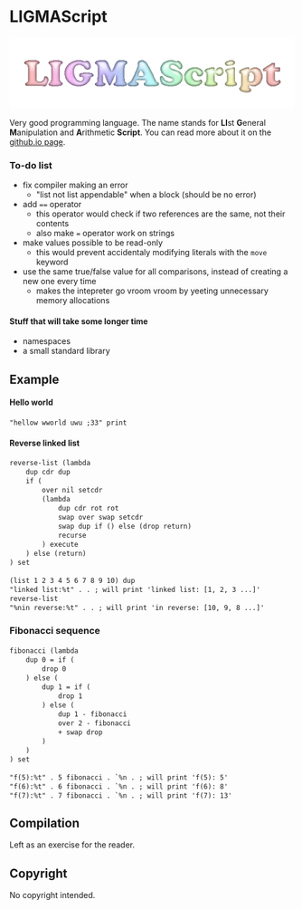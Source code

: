 # LIGMAScript

![LIGMAScript logo](/docs/ligma_logo_spacious.gif)

Very good programming language. The name stands for **LI**st **G**eneral **M**anipulation and **A**rithmetic **Script**. You can read more about it on the [github.io page](https://racenis.github.io/ligmascript/). 

### To-do list

- fix compiler making an error 
	- "list not list appendable" when a block (should be no error)
- add `==` operator
	- this operator would check if two references are the same, not their contents
	- also make `=` operator work on strings
- make values possible to be read-only
	- this would prevent accidentaly modifying literals with the `move` keyword
- use the same true/false value for all comparisons, instead of creating a new one every time
	- makes the intepreter go vroom vroom by yeeting unnecessary memory allocations

#### Stuff that will take some longer time
- namespaces
- a small standard library

## Example

#### Hello world

```
"hellow wworld uwu ;33" print 
```

#### Reverse linked list

```
reverse-list (lambda 
	dup cdr dup
	if (
		over nil setcdr
		(lambda 
			dup cdr rot rot
			swap over swap setcdr
			swap dup if () else (drop return)
			recurse
		) execute 
	) else (return)
) set

(list 1 2 3 4 5 6 7 8 9 10) dup
"linked list:%t" . . ; will print 'linked list: [1, 2, 3 ...]'
reverse-list
"%nin reverse:%t" . . ; will print 'in reverse: [10, 9, 8 ...]'
```

### Fibonacci sequence

```
fibonacci (lambda 
	dup 0 = if (
		drop 0
	) else (
		dup 1 = if (
			drop 1
		) else (
			dup 1 - fibonacci
			over 2 - fibonacci
			+ swap drop
		)
	)
) set

"f(5):%t" . 5 fibonacci . `%n . ; will print 'f(5): 5'
"f(6):%t" . 6 fibonacci . `%n . ; will print 'f(6): 8'
"f(7):%t" . 7 fibonacci . `%n . ; will print 'f(7): 13'
```

## Compilation

Left as an exercise for the reader.

## Copyright

No copyright intended.